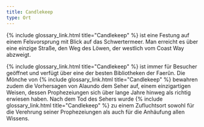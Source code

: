 ```yaml
---
title: Candlekeep
type: Ort
---
```


{% include glossary_link.html title="Candlekeep" %} ist eine Festung auf einem Felsvorsprung mit Blick auf das
Schwertermeer. Man erreicht es über eine einzige Straße, den Weg des Löwen,
der westlich vom Coast Way abzweigt.

{% include glossary_link.html title="Candlekeep" %} ist immer für Besucher geöffnet und verfügt über eine der besten
Bibliotheken der Faerûn. Die Mönche von {% include glossary_link.html title="Candlekeep" %} bewahren zudem die
Vorhersagen von Alaundo dem Seher auf, einem einzigartigen Weisen, dessen
Prophezeiungen sich über lange Jahre hinweg als richtig erwiesen haben. Nach
dem Tod des Sehers wurde {% include glossary_link.html title="Candlekeep" %} zu einem Zufluchtsort sowohl für die
Verehrung seiner Prophezeiungen als auch für die Anhäufung allen Wissens.
